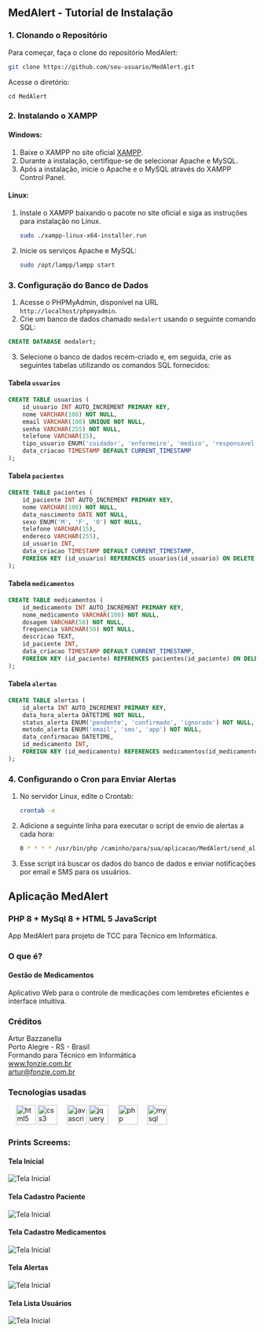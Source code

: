 
## MedAlert - Tutorial de Instalação

### 1. Clonando o Repositório

Para começar, faça o clone do repositório MedAlert:

```bash
git clone https://github.com/seu-usuario/MedAlert.git
```

Acesse o diretório:
```
cd MedAlert
```

### 2. Instalando o XAMPP

#### Windows:

1. Baixe o XAMPP no site oficial [XAMPP](https://www.apachefriends.org/download.html).
2. Durante a instalação, certifique-se de selecionar Apache e MySQL.
3. Após a instalação, inicie o Apache e o MySQL através do XAMPP Control Panel.

#### Linux:

1. Instale o XAMPP baixando o pacote no site oficial e siga as instruções para instalação no Linux.
   ```bash
   sudo ./xampp-linux-x64-installer.run
   ```
2. Inicie os serviços Apache e MySQL:
   ```bash
   sudo /opt/lampp/lampp start
   ```

### 3. Configuração do Banco de Dados

1. Acesse o PHPMyAdmin, disponível na URL `http://localhost/phpmyadmin`.
2. Crie um banco de dados chamado `medalert` usando o seguinte comando SQL:

```sql
CREATE DATABASE medalert;
```

3. Selecione o banco de dados recém-criado e, em seguida, crie as seguintes tabelas utilizando os comandos SQL fornecidos:

#### Tabela `usuarios`
```sql
CREATE TABLE usuarios (
    id_usuario INT AUTO_INCREMENT PRIMARY KEY,
    nome VARCHAR(100) NOT NULL,
    email VARCHAR(100) UNIQUE NOT NULL,
    senha VARCHAR(255) NOT NULL,
    telefone VARCHAR(15),
    tipo_usuario ENUM('cuidador', 'enfermeiro', 'medico', 'responsavel') NOT NULL,
    data_criacao TIMESTAMP DEFAULT CURRENT_TIMESTAMP
);
```

#### Tabela `pacientes`
```sql
CREATE TABLE pacientes (
    id_paciente INT AUTO_INCREMENT PRIMARY KEY,
    nome VARCHAR(100) NOT NULL,
    data_nascimento DATE NOT NULL,
    sexo ENUM('M', 'F', 'O') NOT NULL,
    telefone VARCHAR(15),
    endereco VARCHAR(255),
    id_usuario INT,
    data_criacao TIMESTAMP DEFAULT CURRENT_TIMESTAMP,
    FOREIGN KEY (id_usuario) REFERENCES usuarios(id_usuario) ON DELETE CASCADE
);
```

#### Tabela `medicamentos`
```sql
CREATE TABLE medicamentos (
    id_medicamento INT AUTO_INCREMENT PRIMARY KEY,
    nome_medicamento VARCHAR(100) NOT NULL,
    dosagem VARCHAR(50) NOT NULL,
    frequencia VARCHAR(50) NOT NULL,
    descricao TEXT,
    id_paciente INT,
    data_criacao TIMESTAMP DEFAULT CURRENT_TIMESTAMP,
    FOREIGN KEY (id_paciente) REFERENCES pacientes(id_paciente) ON DELETE CASCADE
);
```

#### Tabela `alertas`
```sql
CREATE TABLE alertas (
    id_alerta INT AUTO_INCREMENT PRIMARY KEY,
    data_hora_alerta DATETIME NOT NULL,
    status_alerta ENUM('pendente', 'confirmado', 'ignorado') NOT NULL,
    metodo_alerta ENUM('email', 'sms', 'app') NOT NULL,
    data_confirmacao DATETIME,
    id_medicamento INT,
    FOREIGN KEY (id_medicamento) REFERENCES medicamentos(id_medicamento) ON DELETE CASCADE
);
```

### 4. Configurando o Cron para Enviar Alertas

1. No servidor Linux, edite o Crontab:
   ```bash
   crontab -e
   ```
2. Adicione a seguinte linha para executar o script de envio de alertas a cada hora:
   ```bash
   0 * * * * /usr/bin/php /caminho/para/sua/aplicacao/MedAlert/send_alerts.php
   ```

3. Esse script irá buscar os dados do banco de dados e enviar notificações por email e SMS para os usuários.

## Aplicação MedAlert

### PHP 8 + MySql 8 + HTML 5 JavaScript

App MedAlert para projeto de TCC para Técnico em Informática.

### O que é?
#### Gestão de Medicamentos

Aplicativo Web para o controle de medicações com lembretes eficientes e interface intuitiva.

### Créditos

<p align="left">Artur Bazzanella<br>Porto Alegre - RS - Brasil<br>Formando para Técnico em Informática<br><a href="https://www.fonzie.com.br" target="_blank">www.fonzie.com.br</a><br><a href="mailto:artur@fonzie.com.br">artur@fonzie.com.br</a></p>

### Tecnologias usadas

<div>
  <img width="12" />
  <img src="https://cdn.jsdelivr.net/gh/devicons/devicon/icons/html5/html5-original.svg" height="40" alt="html5 logo"  />
    <img src="https://cdn.jsdelivr.net/gh/devicons/devicon/icons/css3/css3-original.svg" height="40" alt="css3 logo"  />
  <img width="12" />
  <img src="https://cdn.jsdelivr.net/gh/devicons/devicon/icons/javascript/javascript-original.svg" height="40" alt="javascript logo"  />
    <img src="https://cdn.jsdelivr.net/gh/devicons/devicon/icons/jquery/jquery-original.svg" height="40" alt="jquery logo"  />
  <img width="12" />
  <img src="https://cdn.jsdelivr.net/gh/devicons/devicon/icons/php/php-original.svg" height="40" alt="php logo"  />
  <img width="12" />
  <img src="https://cdn.jsdelivr.net/gh/devicons/devicon/icons/mysql/mysql-original.svg" height="40" alt="mysql logo"  />
</div>

### Prints Screems:
#### Tela Inicial
![Tela Inicial](imgs/01_inicio.jpg)
#### Tela Cadastro Paciente
![Tela Inicial](imgs/02_cadastro_paciente.jpg)
#### Tela Cadastro Medicamentos
![Tela Inicial](imgs/03_cadastro_medicamento.jpg)
#### Tela Alertas
![Tela Inicial](imgs/04_alertas.jpg)
#### Tela Lista Usuários
![Tela Inicial](imgs/05_lista_usuarios_new.jpg)
